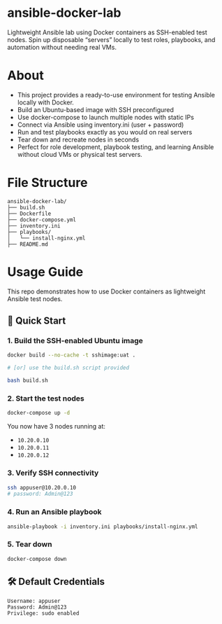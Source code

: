 # ansible-docker-lab
Lightweight Ansible lab using Docker containers as SSH-enabled test nodes. Spin up disposable “servers” locally to test roles, playbooks, and automation without needing real VMs.

# About
- This project provides a ready-to-use environment for testing Ansible locally with Docker.
- Build an Ubuntu-based image with SSH preconfigured
- Use docker-compose to launch multiple nodes with static IPs
- Connect via Ansible using inventory.ini (user + password)
- Run and test playbooks exactly as you would on real servers
- Tear down and recreate nodes in seconds
- Perfect for role development, playbook testing, and learning Ansible without cloud VMs or physical test servers.

# File Structure
```
ansible-docker-lab/
├── build.sh
├── Dockerfile
├── docker-compose.yml
├── inventory.ini
├── playbooks/
│   └── install-nginx.yml
├── README.md
```

# Usage Guide
This repo demonstrates how to use Docker containers as lightweight Ansible test nodes.

## 🚀 Quick Start

### 1. Build the SSH-enabled Ubuntu image
```bash
docker build --no-cache -t sshimage:uat .

# [or] use the build.sh script provided

bash build.sh
```

### 2. Start the test nodes
```bash
docker-compose up -d
```

You now have 3 nodes running at:
- `10.20.0.10`
- `10.20.0.11`
- `10.20.0.12`

### 3. Verify SSH connectivity
```bash
ssh appuser@10.20.0.10
# password: Admin@123
```

### 4. Run an Ansible playbook
```bash
ansible-playbook -i inventory.ini playbooks/install-nginx.yml
```

### 5. Tear down
```bash
docker-compose down
```

## 🛠 Default Credentials
```
Username: appuser
Password: Admin@123
Privilege: sudo enabled
```